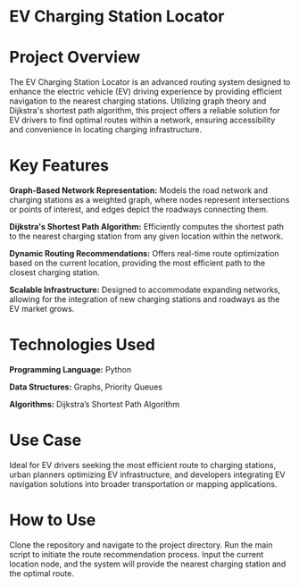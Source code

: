 # EV Charging Station Locator

# Project Overview
The EV Charging Station Locator is an advanced routing system designed to enhance the electric vehicle (EV) driving experience by providing efficient navigation to the nearest charging stations. Utilizing graph theory and Dijkstra's shortest path algorithm, this project offers a reliable solution for EV drivers to find optimal routes within a network, ensuring accessibility and convenience in locating charging infrastructure.

# Key Features
**Graph-Based Network Representation:** Models the road network and charging stations as a weighted graph, where nodes represent intersections or points of interest, and edges depict the roadways connecting them.

**Dijkstra's Shortest Path Algorithm:** Efficiently computes the shortest path to the nearest charging station from any given location within the network.

**Dynamic Routing Recommendations:** Offers real-time route optimization based on the current location, providing the most efficient path to the closest charging station.

**Scalable Infrastructure:** Designed to accommodate expanding networks, allowing for the integration of new charging stations and roadways as the EV market grows.

# Technologies Used
**Programming Language:** Python

**Data Structures:** Graphs, Priority Queues

**Algorithms:** Dijkstra’s Shortest Path Algorithm

# Use Case
Ideal for EV drivers seeking the most efficient route to charging stations, urban planners optimizing EV infrastructure, and developers integrating EV navigation solutions into broader transportation or mapping applications.

# How to Use
Clone the repository and navigate to the project directory. Run the main script to initiate the route recommendation process. Input the current location node, and the system will provide the nearest charging station and the optimal route.

